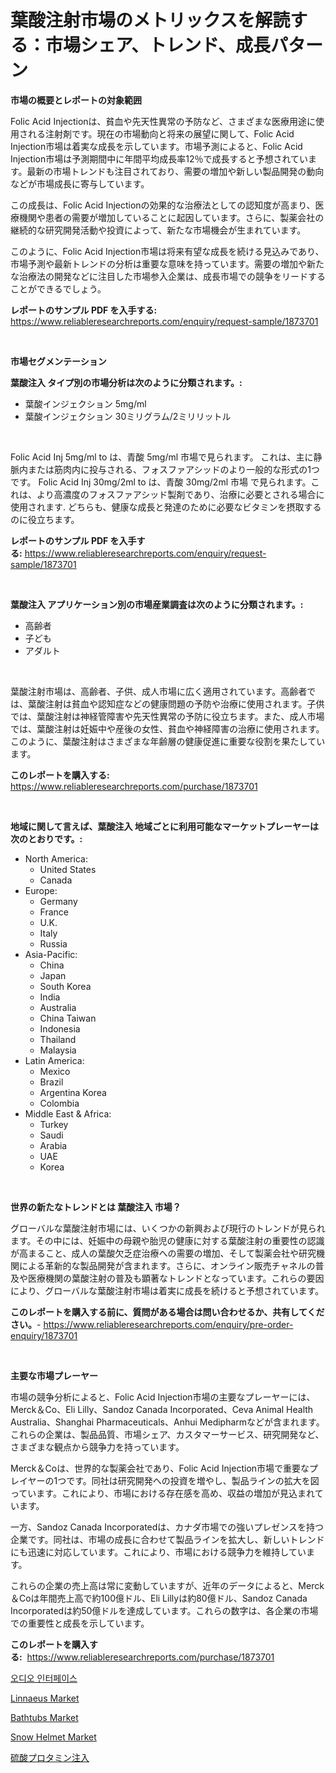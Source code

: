 <p><h1>葉酸注射市場のメトリックスを解読する：市場シェア、トレンド、成長パターン</h1></p><p><strong>市場の概要とレポートの対象範囲</strong></p>
<p><p>Folic Acid Injectionは、貧血や先天性異常の予防など、さまざまな医療用途に使用される注射剤です。現在の市場動向と将来の展望に関して、Folic Acid Injection市場は着実な成長を示しています。市場予測によると、Folic Acid Injection市場は予測期間中に年間平均成長率12％で成長すると予想されています。最新の市場トレンドも注目されており、需要の増加や新しい製品開発の動向などが市場成長に寄与しています。</p><p>この成長は、Folic Acid Injectionの効果的な治療法としての認知度が高まり、医療機関や患者の需要が増加していることに起因しています。さらに、製薬会社の継続的な研究開発活動や投資によって、新たな市場機会が生まれています。</p><p>このように、Folic Acid Injection市場は将来有望な成長を続ける見込みであり、市場予測や最新トレンドの分析は重要な意味を持っています。需要の増加や新たな治療法の開発などに注目した市場参入企業は、成長市場での競争をリードすることができるでしょう。</p></p>
<p><strong>レポートのサンプル PDF を入手する:</strong> <a href="https://www.reliableresearchreports.com/enquiry/request-sample/1873701">https://www.reliableresearchreports.com/enquiry/request-sample/1873701</a></p>
<p>&nbsp;</p>
<p><strong>市場セグメンテーション</strong></p>
<p><strong>葉酸注入 タイプ別の市場分析は次のように分類されます。:</strong></p>
<p><ul><li>葉酸インジェクション 5mg/ml</li><li>葉酸インジェクション 30ミリグラム/2ミリリットル</li></ul></p>
<p>&nbsp;</p>
<p><p>Folic Acid Inj 5mg/ml to は、青酸 5mg/ml 市場で見られます。 これは、主に静脈内または筋肉内に投与される、フォスファアシッドのより一般的な形式の1つです。 Folic Acid Inj 30mg/2ml to は、青酸 30mg/2ml 市場 で見られます。これは、より高濃度のフォスファアシッド製剤であり、治療に必要とされる場合に使用されます.  どちらも、健康な成長と発達のために必要なビタミンを摂取するのに役立ちます。</p></p>
<p><strong>レポートのサンプル PDF を入手する:</strong>&nbsp;<a href="https://www.reliableresearchreports.com/enquiry/request-sample/1873701">https://www.reliableresearchreports.com/enquiry/request-sample/1873701</a></p>
<p>&nbsp;</p>
<p><strong> 葉酸注入 アプリケーション別の市場産業調査は次のように分類されます。:</strong></p>
<p><ul><li>高齢者</li><li>子ども</li><li>アダルト</li></ul></p>
<p>&nbsp;</p>
<p><p>葉酸注射市場は、高齢者、子供、成人市場に広く適用されています。高齢者では、葉酸注射は貧血や認知症などの健康問題の予防や治療に使用されます。子供では、葉酸注射は神経管障害や先天性異常の予防に役立ちます。また、成人市場では、葉酸注射は妊娠中や産後の女性、貧血や神経障害の治療に使用されます。このように、葉酸注射はさまざまな年齢層の健康促進に重要な役割を果たしています。</p></p>
<p><strong>このレポートを購入する:</strong>&nbsp; <a href="https://www.reliableresearchreports.com/purchase/1873701">https://www.reliableresearchreports.com/purchase/1873701</a></p>
<p>&nbsp;</p>
<p><strong>地域に関して言えば、葉酸注入 地域ごとに利用可能なマーケットプレーヤーは次のとおりです。:</strong></p>
<p><ul>
    <li>
        North America:
        <ul>
            <li>United States</li>
            <li>Canada</li>
        </ul>
    </li>
    <li>
        Europe:
        <ul>
            <li>Germany</li>
            <li>France</li>
            <li>U.K.</li>
            <li>Italy</li>
            <li>Russia</li>
        </ul>
    </li>
    <li>
        Asia-Pacific:
        <ul>
            <li>China</li>
            <li>Japan</li>
            <li>South Korea</li>
            <li>India</li>
            <li>Australia</li>
            <li>China Taiwan</li>
            <li>Indonesia</li>
            <li>Thailand</li>
            <li>Malaysia</li>
        </ul>
    </li>
    <li>
        Latin America:
        <ul>
            <li>Mexico</li>
            <li>Brazil</li>
            <li>Argentina Korea</li>
            <li>Colombia</li>
        </ul>
    </li>
    <li>
        Middle East & Africa:
        <ul>
            <li>Turkey</li>
            <li>Saudi</li>
            <li>Arabia</li>
            <li>UAE</li>
            <li>Korea</li>
        </ul>
    </li>
    </ul></p>
<p>&nbsp;</p>
<p><strong>世界の新たなトレンドとは 葉酸注入 市場？</strong></p>
<p><p>グローバルな葉酸注射市場には、いくつかの新興および現行のトレンドが見られます。その中には、妊娠中の母親や胎児の健康に対する葉酸注射の重要性の認識が高まること、成人の葉酸欠乏症治療への需要の増加、そして製薬会社や研究機関による革新的な製品開発が含まれます。さらに、オンライン販売チャネルの普及や医療機関の葉酸注射の普及も顕著なトレンドとなっています。これらの要因により、グローバルな葉酸注射市場は着実に成長を続けると予想されています。</p></p>
<p><strong>このレポートを購入する前に、質問がある場合は問い合わせるか、共有してください。</strong>- <a href="https://www.reliableresearchreports.com/enquiry/pre-order-enquiry/1873701">https://www.reliableresearchreports.com/enquiry/pre-order-enquiry/1873701</a></p>
<p>&nbsp;</p>
<p><strong>主要な市場プレーヤー</strong></p>
<p><p>市場の競争分析によると、Folic Acid Injection市場の主要なプレーヤーには、Merck＆Co、Eli Lilly、Sandoz Canada Incorporated、Ceva Animal Health Australia、Shanghai Pharmaceuticals、Anhui Medipharmなどが含まれます。これらの企業は、製品品質、市場シェア、カスタマーサービス、研究開発など、さまざまな観点から競争力を持っています。</p><p>Merck＆Coは、世界的な製薬会社であり、Folic Acid Injection市場で重要なプレイヤーの1つです。同社は研究開発への投資を増やし、製品ラインの拡大を図っています。これにより、市場における存在感を高め、収益の増加が見込まれています。</p><p>一方、Sandoz Canada Incorporatedは、カナダ市場での強いプレゼンスを持つ企業です。同社は、市場の成長に合わせて製品ラインを拡大し、新しいトレンドにも迅速に対応しています。これにより、市場における競争力を維持しています。</p><p>これらの企業の売上高は常に変動していますが、近年のデータによると、Merck＆Coは年間売上高で約100億ドル、Eli Lillyは約80億ドル、Sandoz Canada Incorporatedは約50億ドルを達成しています。これらの数字は、各企業の市場での重要性と成長を示しています。</p></p>
<p><strong>このレポートを購入する:</strong>&nbsp;&nbsp;<a href="https://www.reliableresearchreports.com/purchase/1873701">https://www.reliableresearchreports.com/purchase/1873701</a></p>
<p><p><a href="https://medium.com/@aidenreinger/%EC%98%A4%EB%94%94%EC%98%A4-%EC%9D%B8%ED%84%B0%ED%8E%98%EC%9D%B4%EC%8A%A4-%EC%8B%9C%EC%9E%A5-%EC%84%B1%EA%B3%B5%EC%A0%81%EC%9D%B8-%EB%B9%84%EC%A6%88%EB%8B%88%EC%8A%A4-%EC%A0%84%EB%9E%B5%EC%9D%98-%EC%97%B4%EC%87%A0-2031%EB%85%84%EA%B9%8C%EC%A7%80-%EC%98%88%EC%83%81-20fa7594f733">오디오 인터페이스</a></p><p><a href="https://zircon-bluebell-299.notion.site/Linnaeus-Market-Size-Growth-Outlook-from-2024-to-2031-projecting-at-Market-s-Trends-Analysis-by-Ap-01da137861b94d51955f52778d55a4c5">Linnaeus Market</a></p><p><a href="https://github.com/GroverBarry/Market-Research-Report-List-4/blob/main/bathtubs-market.md">Bathtubs Market</a></p><p><a href="https://github.com/lylyparadise/Market-Research-Report-List-2/blob/main/snow-helmet-market.md">Snow Helmet Market</a></p><p><a href="https://github.com/joaejkdzgyljvo6/Market-Research-Report-List-1/blob/main/63946032797.md">硫酸プロタミン注入</a></p></p>